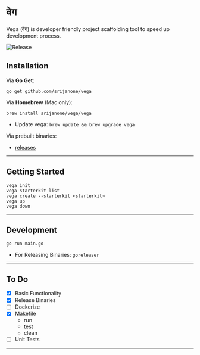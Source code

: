 # वेग

Vega (वेग) is developer friendly project scaffolding tool to speed up development process.

![Release](https://github.com/srijanone/vega/workflows/Release/badge.svg)

## Installation

Via **Go Get**:

```
go get github.com/srijanone/vega
```

Via **Homebrew** (Mac only):

```
brew install srijanone/vega/vega
```

- Update vega: `brew update && brew upgrade vega` 

Via prebuilt binaries:
- [releases](https://github.com/srijanone/vega/releases)

---

## Getting Started

```console
vega init
vega starterkit list
vega create --starterkit <starterkit>
vega up
vega down
```

---

## Development

`go run main.go`

- For Releasing Binaries: `goreleaser`

---

## To Do

- [x] Basic Functionality
- [x] Release Binaries
- [ ] Dockerize
- [x] Makefile
  - run
  - test
  - clean
- [ ] Unit Tests

---

```



```